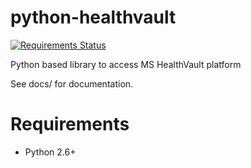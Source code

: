 python-healthvault
==================
[![Requirements Status](https://requires.io/github/orcasgit/python-healthvault/requirements.png?branch=master)](https://requires.io/github/orcasgit/python-healthvault/requirements/?branch=master)

Python based library to access MS HealthVault platform

See docs/ for documentation.

Requirements
============

* Python 2.6+
